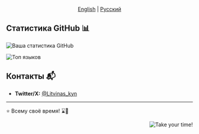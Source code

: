 <p align="center">
  <a href="https://github.com/litvinasGH/litvinasGH/blob/main/README.md">English</a> | 
  <a href="https://github.com/litvinasGH/litvinasGH/blob/main/README_RUS.md">Русский</a>
</p>

<div id="ru">

## Статистика GitHub 📊

![Ваша статистика GitHub](https://github-readme-stats.vercel.app/api?username=LitvinasGH&show_icons=true&theme=dark&locale=ru&icon_color=FF0000&ring_color=FF0000)

![Топ языков](https://github-readme-stats.vercel.app/api/top-langs/?username=litvinasGH&layout=compact&theme=dark&locale=ru&hide_title=true)

## Контакты 📬

- **Twitter/X:** [@Litvinas_kyn](https://twitter.com/Litvinas_kyn)

---

⭐️ Всему своё время! ⌛️🎩

</div>

<p align="right">
<img src = "gif/takeyourtime.gif" alt = "Take your time!">
</p>